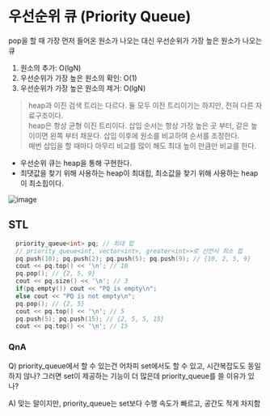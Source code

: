 # 우선순위 큐 (Priority Queue)

pop을 할 때 가장 먼저 들어온 원소가 나오는 대신 우선순위가 가장 높은 원소가 나오는 큐

1. 원소의 추가: O(lgN)
2. 우선순위가 가장 높은 원소의 확인: O(1)
3. 우선순위가 가장 높은 원소의 제거: O(lgN)

> heap과 이진 검색 트리는 다르다. 둘 모두 이진 트리이기는 하지만, 전혀 다른 자료구조이다.  
> heap은 항상 균형 이진 트리이다. 삽입 순서는 항상 가장 높은 곳 부터, 같은 높이이면 왼쪽 부터 채운다. 삽입 이후에 원소를 비교하여 순서를 조정한다.  
> 매번 삽입을 할 때마다 아무리 비교를 많이 해도 최대 높이 만큼만 비교를 한다.

-   우선순위 큐는 heap을 통해 구현한다.
-   최댓값을 찾기 위해 사용하는 heap이 최대힙, 최소값을 찾기 위해 사용하는 heap이 최소힙이다.

![image](https://github.com/dooli1971039/Algorithm/assets/70802352/58061d7d-f8c4-4cb7-a3b3-ee0077c33c67)

## STL

```c++
  priority_queue<int> pq; // 최대 힙
  // priority_queue<int, vector<int>, greater<int>>로 선언시 최소 힙
  pq.push(10); pq.push(2); pq.push(5); pq.push(9); // {10, 2, 5, 9}
  cout << pq.top() << '\n'; // 10
  pq.pop(); // {2, 5, 9}
  cout << pq.size() << '\n'; // 3
  if(pq.empty()) cout << "PQ is empty\n";
  else cout << "PQ is not empty\n";
  pq.pop(); // {2, 5}
  cout << pq.top() << '\n'; // 5
  pq.push(5); pq.push(15); // {2, 5, 5, 15}
  cout << pq.top() << '\n'; // 15
```

### QnA

Q) priority_queue에서 할 수 있는건 어차피 set에서도 할 수 있고, 시간복잡도도 동일하지 않나? 그러면 set이 제공하는 기능이 더 많은데 priority_queue를 쓸 이유가 있나?

A) 맞는 말이지만, priority_queue는 set보다 수행 속도가 빠르고, 공간도 적게 차지함
